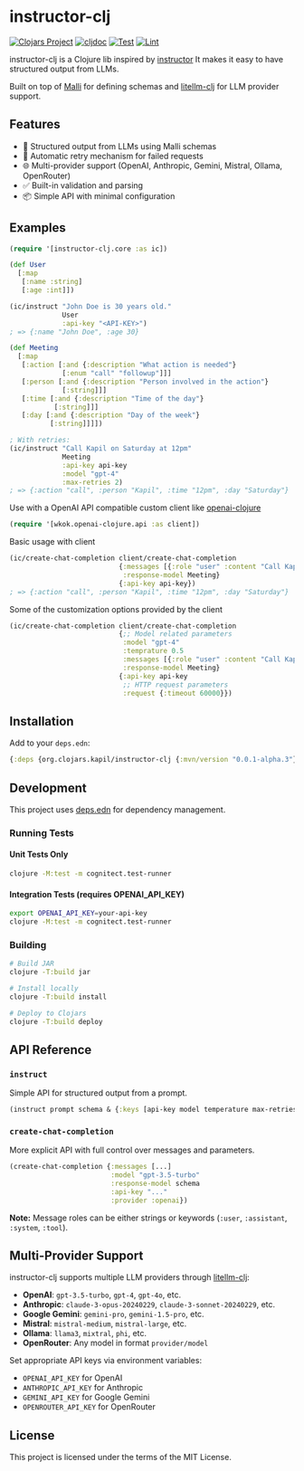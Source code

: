 # instructor-clj

[![Clojars Project](https://img.shields.io/clojars/v/org.clojars.kapil/instructor-clj.svg)](https://clojars.org/org.clojars.kapil/instructor-clj)
[![cljdoc](https://cljdoc.org/badge/org.clojars.kapil/instructor-clj)](https://cljdoc.org/d/org.clojars.kapil/instructor-clj)
[![Test](https://github.com/kapilreddy/instructor-clj/actions/workflows/test.yml/badge.svg)](https://github.com/kapilreddy/instructor-clj/actions/workflows/test.yml)
[![Lint](https://github.com/kapilreddy/instructor-clj/actions/workflows/lint.yml/badge.svg)](https://github.com/kapilreddy/instructor-clj/actions/workflows/lint.yml)

instructor-clj is a Clojure lib inspired by [instructor](https://github.com/jxnl/instructor)
It makes it easy to have structured output from LLMs.

Built on top of [Malli](https://github.com/metosin/malli) for defining schemas and [litellm-clj](https://github.com/unravel-team/clj-litellm) for LLM provider support.

## Features

- 🎯 Structured output from LLMs using Malli schemas
- 🔄 Automatic retry mechanism for failed requests
- 🌐 Multi-provider support (OpenAI, Anthropic, Gemini, Mistral, Ollama, OpenRouter)
- ✅ Built-in validation and parsing
- 📦 Simple API with minimal configuration

## Examples

```clojure
(require '[instructor-clj.core :as ic])

(def User
  [:map
   [:name :string]
   [:age :int]])

(ic/instruct "John Doe is 30 years old."
             User
             :api-key "<API-KEY>")
; => {:name "John Doe", :age 30}
```

```clojure
(def Meeting
  [:map
   [:action [:and {:description "What action is needed"}
             [:enum "call" "followup"]]]
   [:person [:and {:description "Person involved in the action"}
             [:string]]]
   [:time [:and {:description "Time of the day"}
           [:string]]]
   [:day [:and {:description "Day of the week"}
          [:string]]]])

; With retries:
(ic/instruct "Call Kapil on Saturday at 12pm"
             Meeting
             :api-key api-key
             :model "gpt-4"
             :max-retries 2)
; => {:action "call", :person "Kapil", :time "12pm", :day "Saturday"}
```

Use with a OpenAI API compatible custom client like [openai-clojure](https://github.com/wkok/openai-clojure)

```clojure
(require '[wkok.openai-clojure.api :as client])
```

Basic usage with client

```clojure
(ic/create-chat-completion client/create-chat-completion
                           {:messages [{:role "user" :content "Call Kapil on Saturday at 12pm"}]
                            :response-model Meeting}
                           {:api-key api-key})
; => {:action "call", :person "Kapil", :time "12pm", :day "Saturday"}
```

Some of the customization options provided by the client

```clojure
(ic/create-chat-completion client/create-chat-completion
                           {;; Model related parameters
                            :model "gpt-4"
                            :temprature 0.5
                            :messages [{:role "user" :content "Call Kapil on Saturday at 12pm"}]
                            :response-model Meeting}
                           {:api-key api-key
                            ;; HTTP request parameters
                            :request {:timeout 60000}})
```

## Installation

Add to your `deps.edn`:

```clojure
{:deps {org.clojars.kapil/instructor-clj {:mvn/version "0.0.1-alpha.3"}}}
```

## Development

This project uses [deps.edn](https://clojure.org/guides/deps_and_cli) for dependency management.

### Running Tests

#### Unit Tests Only
```bash
clojure -M:test -m cognitect.test-runner
```

#### Integration Tests (requires OPENAI_API_KEY)
```bash
export OPENAI_API_KEY=your-api-key
clojure -M:test -m cognitect.test-runner
```

### Building

```bash
# Build JAR
clojure -T:build jar

# Install locally
clojure -T:build install

# Deploy to Clojars
clojure -T:build deploy
```

## API Reference

### `instruct`

Simple API for structured output from a prompt.

```clojure
(instruct prompt schema & {:keys [api-key model temperature max-retries provider]})
```

### `create-chat-completion`

More explicit API with full control over messages and parameters.

```clojure
(create-chat-completion {:messages [...] 
                         :model "gpt-3.5-turbo"
                         :response-model schema
                         :api-key "..."
                         :provider :openai})
```

**Note:** Message roles can be either strings or keywords (`:user`, `:assistant`, `:system`, `:tool`).

## Multi-Provider Support

instructor-clj supports multiple LLM providers through [litellm-clj](https://github.com/unravel-team/clj-litellm):

- **OpenAI**: `gpt-3.5-turbo`, `gpt-4`, `gpt-4o`, etc.
- **Anthropic**: `claude-3-opus-20240229`, `claude-3-sonnet-20240229`, etc.
- **Google Gemini**: `gemini-pro`, `gemini-1.5-pro`, etc.
- **Mistral**: `mistral-medium`, `mistral-large`, etc.
- **Ollama**: `llama3`, `mixtral`, `phi`, etc.
- **OpenRouter**: Any model in format `provider/model`

Set appropriate API keys via environment variables:
- `OPENAI_API_KEY` for OpenAI
- `ANTHROPIC_API_KEY` for Anthropic
- `GEMINI_API_KEY` for Google Gemini
- `OPENROUTER_API_KEY` for OpenRouter

## License

This project is licensed under the terms of the MIT License.
